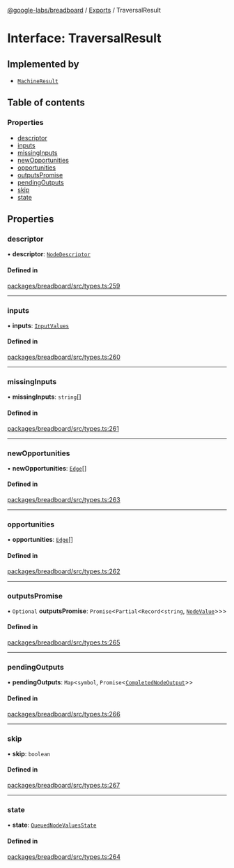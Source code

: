 [@google-labs/breadboard](../README.md) / [Exports](../modules.md) / TraversalResult

# Interface: TraversalResult

## Implemented by

- [`MachineResult`](../classes/MachineResult.md)

## Table of contents

### Properties

- [descriptor](TraversalResult.md#descriptor)
- [inputs](TraversalResult.md#inputs)
- [missingInputs](TraversalResult.md#missinginputs)
- [newOpportunities](TraversalResult.md#newopportunities)
- [opportunities](TraversalResult.md#opportunities)
- [outputsPromise](TraversalResult.md#outputspromise)
- [pendingOutputs](TraversalResult.md#pendingoutputs)
- [skip](TraversalResult.md#skip)
- [state](TraversalResult.md#state)

## Properties

### descriptor

• **descriptor**: [`NodeDescriptor`](../modules.md#nodedescriptor)

#### Defined in

[packages/breadboard/src/types.ts:259](https://github.com/breadboard-ai/breadboard/blob/254400c2/packages/breadboard/src/types.ts#L259)

___

### inputs

• **inputs**: [`InputValues`](../modules.md#inputvalues)

#### Defined in

[packages/breadboard/src/types.ts:260](https://github.com/breadboard-ai/breadboard/blob/254400c2/packages/breadboard/src/types.ts#L260)

___

### missingInputs

• **missingInputs**: `string`[]

#### Defined in

[packages/breadboard/src/types.ts:261](https://github.com/breadboard-ai/breadboard/blob/254400c2/packages/breadboard/src/types.ts#L261)

___

### newOpportunities

• **newOpportunities**: [`Edge`](../modules.md#edge)[]

#### Defined in

[packages/breadboard/src/types.ts:263](https://github.com/breadboard-ai/breadboard/blob/254400c2/packages/breadboard/src/types.ts#L263)

___

### opportunities

• **opportunities**: [`Edge`](../modules.md#edge)[]

#### Defined in

[packages/breadboard/src/types.ts:262](https://github.com/breadboard-ai/breadboard/blob/254400c2/packages/breadboard/src/types.ts#L262)

___

### outputsPromise

• `Optional` **outputsPromise**: `Promise`\<`Partial`\<`Record`\<`string`, [`NodeValue`](../modules.md#nodevalue)\>\>\>

#### Defined in

[packages/breadboard/src/types.ts:265](https://github.com/breadboard-ai/breadboard/blob/254400c2/packages/breadboard/src/types.ts#L265)

___

### pendingOutputs

• **pendingOutputs**: `Map`\<`symbol`, `Promise`\<[`CompletedNodeOutput`](CompletedNodeOutput.md)\>\>

#### Defined in

[packages/breadboard/src/types.ts:266](https://github.com/breadboard-ai/breadboard/blob/254400c2/packages/breadboard/src/types.ts#L266)

___

### skip

• **skip**: `boolean`

#### Defined in

[packages/breadboard/src/types.ts:267](https://github.com/breadboard-ai/breadboard/blob/254400c2/packages/breadboard/src/types.ts#L267)

___

### state

• **state**: [`QueuedNodeValuesState`](QueuedNodeValuesState.md)

#### Defined in

[packages/breadboard/src/types.ts:264](https://github.com/breadboard-ai/breadboard/blob/254400c2/packages/breadboard/src/types.ts#L264)

